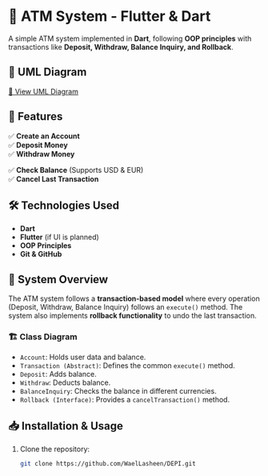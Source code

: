 # 🏦 ATM System - Flutter & Dart

A simple ATM system implemented in **Dart**, following **OOP principles** with transactions like **Deposit, Withdraw, Balance Inquiry, and Rollback**.

## 📜 UML Diagram
[📄 View UML Diagram](https://github.com/user-attachments/files/18737083/lab.-.uml.pdf)

## 🚀 Features
✅ **Create an Account**  
✅ **Deposit Money**  
✅ **Withdraw Money**

✅ **Check Balance** (Supports USD & EUR)  
✅ **Cancel Last Transaction**  

## 🛠️ Technologies Used
- **Dart**
- **Flutter** (if UI is planned)
- **OOP Principles**
- **Git & GitHub**

## 📌 System Overview

The ATM system follows a **transaction-based model** where every operation (Deposit, Withdraw, Balance Inquiry) follows an `execute()` method. The system also implements **rollback functionality** to undo the last transaction.

### 🏗️ **Class Diagram**
- `Account`: Holds user data and balance.
- `Transaction (Abstract)`: Defines the common `execute()` method.
- `Deposit`: Adds balance.
- `Withdraw`: Deducts balance.
- `BalanceInquiry`: Checks the balance in different currencies.
- `Rollback (Interface)`: Provides a `cancelTransaction()` method.

## 📥 Installation & Usage
1. Clone the repository:
   ```sh
   git clone https://github.com/WaelLasheen/DEPI.git
